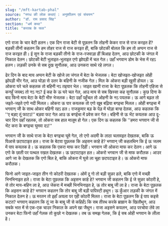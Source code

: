 ```yaml
---
slug: "/mft-kartab-phal"
source: "मगध की लोक कथाएं : अनुशाीलन एवं संचयन"
author: "डॉ. राम प्रसाद सिंह"
section: "धर्म कथा"
title: "करतब के फल"
---
```

एगो राजा के चार बेटी हलन। एक दिन राजा बेटी से पूछलन कि तोहनी केकर राज से राज करइत हें?  बड़की तीनों कहलन कि हम तोहर राज से राज करइत ही, बाकि छोटकी बोलल कि हम तो अप्पन राज से राज करइत ही। ई सुन के राजा बड़की तीनो के राज-रजवाड़ा हीं बिआह देलन, आउ छोटकी के जंगल में निकाल देलन। छोटकी बेटी भुलाइत-भुलाइत एगो झोपड़ी में चल गेल। उहाँ भगवान डोम के भेस में रहऽ हलन। लड़की उनके से सब दुख सुनौलक, आउ उनकरा साथे रहे लगल।
 
ढेर दिन के बाद माय अप्पन बेटी के खोजे ला जंगल में बेटा के भेजलक। बेटा खोजइत-खोजइत ओही झोपड़ी भीर गेल, आउ घोड़ा से उतर के बहिनी के नजीक गेल। मिल के ओकरा बड़ी खुसी होयल। ऊ ओकरा घरे चले कहलक तो बहिनी नऽ तइयार भेल। जाइत खानी राजा के बेटा पूछलक कि तोहनी एहिजा से कनहूँ जयबऽ तो नऽ नऽ? ई कह के ऊ घरे चल गेल, आउ माय से सब खिस्सा कह सुनौलक। कुछ दिना के बाद फिनो माय बेटा के बेटी भीरु भेजलक। बेटा उहाँ पहुँचल तो ओहनी के नऽ पयलक। ऊ आगे बढ़ल तो जइते-जइते एगो नदी मिलल। ओकरा ऊ पार कयलक तो एगो खूब बढ़िया बगइचा मिलल। 
ओही बगइचा में भगवान् जी के साथ ओकर बहिनी रहऽ हल। राजकुमार बड़ के पेड़ में घोड़ा बान्ह देलक, आउ कहलक कि ''ए बड़ए तूं फाटऽ!'’ बड़वा फट गेल आउ ऊ बगईचा में प्रवेस कर गेल। बहिनी से ऊ भेंट कयलक आउ दू-चार दिन उहाँ रहलक, तो ओकरा सब हाल मालूम हो गेल। एक दिन ऊ कहलक कि ''हमरा भगवान जी से भेंट करा के बगइचा घुमवा दऽ!'' 

भगवान जी के साथे राजा के बेटा बगइचा घूमे गेल, तो एगो अदमी के लाठा चलावइत देखलक, बाकि ऊ पिआसे छटपटाइत हल। राजा के बेटवा पूछलक कि अइसन काहे हे? भगवान् जी कहलथिन कि ई ऊ जलम में पाप कयलक हे। ऊ कहलक कि एकरा माफ कर दिहीं। भगवान जी ओकरा माफ कर देलन। आगे ऊ एगो के छाती पर पत्थल रखल देखलक। ऊ छटपटाइत हल। ओकरो भगवान जी से माफ करौलक। आउर आगे जा के देखलक कि एगो बिल हे, बाकि ओकरा में घुसे ला चूहा छटपटाइत हे। ऊ ओकरो माफ करौलक।
 
फिनो आगे जाइत-जाइत तीन गो कोठरी देखलक। ओमें दू गो तो बड़ी सुन्नर हले, बाकि एगो में मच्छी भिनभिनाइत हले। राजा के बेटा पूछलक कि अइसन काहे हे? भगवान जी कहलन कि ई जे सुन्नर कोठरी हे, से तोर माय-बहिन ला हे, आउ जेकरा में मच्छी भिनभिनाइत हे, ऊ तोर बाबू जी ला हे। राजा के बेटा पूछलक कि अइसन काहे हे? भगवान कहलन कि तोर बाबू जी बड़ी पापिस्टी हथुन। ऊ कुँआर लड़की के जंगल में निकाल देलन हे। ऊ मरतन तो इहाँ अयला पर एही कोठरी मिलत। राजा के बेटा पूछलन कि ई पाप कइसे कटत? भगवान् कहलन कि तूं जा के बाबू जी से कहिहँऽ कि सब तीरथ करके ब्राह्मन के खिलौथुन, आउ सबके भात में से एक-एक चाउर निकाल के अपने खा जैथुन। राजा अइसने कयलन, आउ परचोवा लेवे ला उनकर बेटा फिनो उहाँ गेलक तो कुछो न देखलक। तब ऊ समझ गेलक, कि ई सब ओही भगवान के लीला हे। 